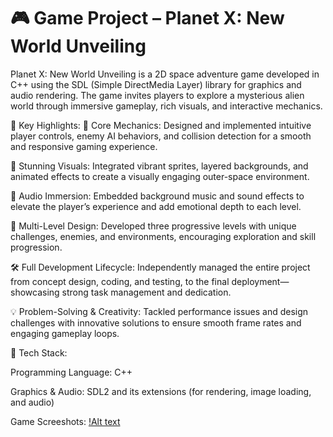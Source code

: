 # 🎮 Game Project – Planet X: New World Unveiling
Planet X: New World Unveiling is a 2D space adventure game developed in C++ using the SDL (Simple DirectMedia Layer) library for graphics and audio rendering. The game invites players to explore a mysterious alien world through immersive gameplay, rich visuals, and interactive mechanics.

🚀 Key Highlights:
🧠 Core Mechanics: Designed and implemented intuitive player controls, enemy AI behaviors, and collision detection for a smooth and responsive gaming experience.

🎨 Stunning Visuals: Integrated vibrant sprites, layered backgrounds, and animated effects to create a visually engaging outer-space environment.

🎵 Audio Immersion: Embedded background music and sound effects to elevate the player’s experience and add emotional depth to each level.

🌌 Multi-Level Design: Developed three progressive levels with unique challenges, enemies, and environments, encouraging exploration and skill progression.

🛠 Full Development Lifecycle: Independently managed the entire project from concept design, coding, and testing, to the final deployment—showcasing strong task management and dedication.

💡 Problem-Solving & Creativity: Tackled performance issues and design challenges with innovative solutions to ensure smooth frame rates and engaging gameplay loops.

🎯 Tech Stack:

Programming Language: C++

Graphics & Audio: SDL2 and its extensions (for rendering, image loading, and audio)

Game Screeshots:
[!Alt text](images/1.jpg)

